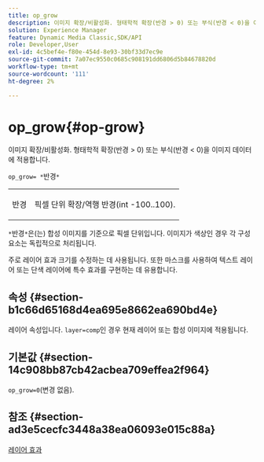 ```yaml
---
title: op_grow
description: 이미지 확장/비활성화. 형태학적 확장(반경 > 0) 또는 부식(반경 < 0)을 이미지 데이터에 적용합니다.
solution: Experience Manager
feature: Dynamic Media Classic,SDK/API
role: Developer,User
exl-id: 4c5bef4e-f80e-454d-8e93-30bf33d7ec9e
source-git-commit: 7a07ec9550c0685c908191dd6806d5b84678820d
workflow-type: tm+mt
source-wordcount: '111'
ht-degree: 2%

---
```


# op_grow{#op-grow}

이미지 확장/비활성화. 형태학적 확장(반경 > 0) 또는 부식(반경 &lt; 0)을 이미지 데이터에 적용합니다.

`op_grow= *`반경`*`

<table id="simpletable_3BAA4523D29E447FA7A4C9009B3E8344"> 
 <tr class="strow"> 
  <td class="stentry"> <p><span class="codeph"><span class="varname"> 반경</span></span> </p> </td> 
  <td class="stentry"> <p>픽셀 단위 확장/역행 반경(int -100..100). </p></td> 
 </tr> 
</table>

`*`반경`*`은(는) 합성 이미지를 기준으로 픽셀 단위입니다. 이미지가 색상인 경우 각 구성 요소는 독립적으로 처리됩니다.

주로 레이어 효과 크기를 수정하는 데 사용됩니다. 또한 마스크를 사용하여 텍스트 레이어 또는 단색 레이어에 특수 효과를 구현하는 데 유용합니다.

## 속성 {#section-b1c66d65168d4ea695e8662ea690bd4e}

레이어 속성입니다. `layer=comp`인 경우 현재 레이어 또는 합성 이미지에 적용됩니다.

## 기본값 {#section-14c908bb87cb42acbea709effea2f964}

`op_grow=0`(변경 없음).

## 참조 {#section-ad3e5cecfc3448a38ea06093e015c88a}

[레이어 효과](../../../../../is-api/http-ref/image-serving-api-ref/c-http-protocol-reference/c-syntax-and-features/r-layer-effects.md#reference-82a6b5311b3d4471ad2799adb3b2201c)
